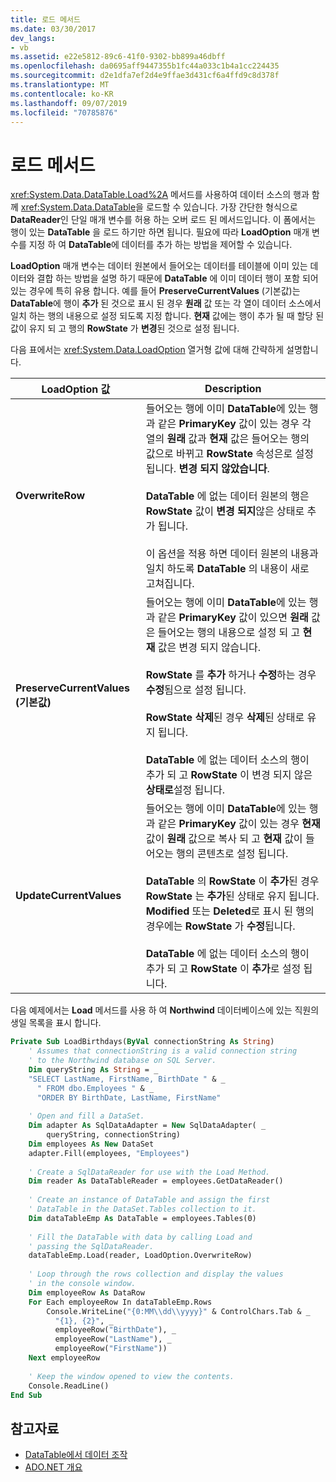 ```yaml
---
title: 로드 메서드
ms.date: 03/30/2017
dev_langs:
- vb
ms.assetid: e22e5812-89c6-41f0-9302-bb899a46dbff
ms.openlocfilehash: da0695aff9447355b1fc44a033c1b4a1cc224435
ms.sourcegitcommit: d2e1dfa7ef2d4e9ffae3d431cf6a4ffd9c8d378f
ms.translationtype: MT
ms.contentlocale: ko-KR
ms.lasthandoff: 09/07/2019
ms.locfileid: "70785876"
---
```

# <a name="the-load-method"></a>로드 메서드
<xref:System.Data.DataTable.Load%2A> 메서드를 사용하여 데이터 소스의 행과 함께 <xref:System.Data.DataTable>을 로드할 수 있습니다. 가장 간단한 형식으로 **DataReader**인 단일 매개 변수를 허용 하는 오버 로드 된 메서드입니다. 이 폼에서는 행이 있는 **DataTable** 을 로드 하기만 하면 됩니다. 필요에 따라 **LoadOption** 매개 변수를 지정 하 여 **DataTable**에 데이터를 추가 하는 방법을 제어할 수 있습니다.  
  
 **LoadOption** 매개 변수는 데이터 원본에서 들어오는 데이터를 테이블에 이미 있는 데이터와 결합 하는 방법을 설명 하기 때문에 **DataTable** 에 이미 데이터 행이 포함 되어 있는 경우에 특히 유용 합니다. 예를 들어 **PreserveCurrentValues** (기본값)는 **DataTable**에 행이 **추가** 된 것으로 표시 된 경우 **원래** 값 또는 각 열이 데이터 소스에서 일치 하는 행의 내용으로 설정 되도록 지정 합니다. **현재** 값에는 행이 추가 될 때 할당 된 값이 유지 되 고 행의 **RowState** 가 **변경**된 것으로 설정 됩니다.  
  
 다음 표에서는 <xref:System.Data.LoadOption> 열거형 값에 대해 간략하게 설명합니다.  
  
|LoadOption 값|Description|  
|----------------------|-----------------|  
|**OverwriteRow**|들어오는 행에 이미 **DataTable**에 있는 행과 같은 **PrimaryKey** 값이 있는 경우 각 열의 **원래** 값과 **현재** 값은 들어오는 행의 값으로 바뀌고 **RowState** 속성은로 설정 됩니다. **변경 되지 않았습니다**.<br /><br /> **DataTable** 에 없는 데이터 원본의 행은 **RowState** 값이 **변경 되지**않은 상태로 추가 됩니다.<br /><br /> 이 옵션을 적용 하면 데이터 원본의 내용과 일치 하도록 **DataTable** 의 내용이 새로 고쳐집니다.|  
|**PreserveCurrentValues (기본값)**|들어오는 행에 이미 **DataTable**에 있는 행과 같은 **PrimaryKey** 값이 있으면 **원래** 값은 들어오는 행의 내용으로 설정 되 고 **현재** 값은 변경 되지 않습니다.<br /><br /> **RowState** 를 **추가** 하거나 **수정**하는 경우 **수정**됨으로 설정 됩니다.<br /><br /> **RowState** **삭제**된 경우 **삭제**된 상태로 유지 됩니다.<br /><br /> **DataTable** 에 없는 데이터 소스의 행이 추가 되 고 **RowState** 이 변경 되지 않은 **상태로**설정 됩니다.|  
|**UpdateCurrentValues**|들어오는 행에 이미 **DataTable**에 있는 행과 같은 **PrimaryKey** 값이 있는 경우 **현재** 값이 **원래** 값으로 복사 되 고 **현재** 값이 들어오는 행의 콘텐츠로 설정 됩니다.<br /><br /> **DataTable** 의 **RowState** 이 **추가**된 경우 **RowState** 는 **추가**된 상태로 유지 됩니다. **Modified** 또는 **Deleted**로 표시 된 행의 경우에는 **RowState** 가 **수정**됩니다.<br /><br /> **DataTable** 에 없는 데이터 소스의 행이 추가 되 고 **RowState** 이 **추가**로 설정 됩니다.|  
  
 다음 예제에서는 **Load** 메서드를 사용 하 여 **Northwind** 데이터베이스에 있는 직원의 생일 목록을 표시 합니다.  
  
```vb  
Private Sub LoadBirthdays(ByVal connectionString As String)  
    ' Assumes that connectionString is a valid connection string  
    ' to the Northwind database on SQL Server.  
    Dim queryString As String = _  
    "SELECT LastName, FirstName, BirthDate " & _  
      " FROM dbo.Employees " & _  
      "ORDER BY BirthDate, LastName, FirstName"  
  
    ' Open and fill a DataSet.   
    Dim adapter As SqlDataAdapter = New SqlDataAdapter( _  
        queryString, connectionString)  
    Dim employees As New DataSet  
    adapter.Fill(employees, "Employees")  
  
    ' Create a SqlDataReader for use with the Load Method.  
    Dim reader As DataTableReader = employees.GetDataReader()  
  
    ' Create an instance of DataTable and assign the first  
    ' DataTable in the DataSet.Tables collection to it.  
    Dim dataTableEmp As DataTable = employees.Tables(0)  
  
    ' Fill the DataTable with data by calling Load and  
    ' passing the SqlDataReader.  
    dataTableEmp.Load(reader, LoadOption.OverwriteRow)  
  
    ' Loop through the rows collection and display the values  
    ' in the console window.  
    Dim employeeRow As DataRow  
    For Each employeeRow In dataTableEmp.Rows  
        Console.WriteLine("{0:MM\\dd\\yyyy}" & ControlChars.Tab & _  
          "{1}, {2}", _  
          employeeRow("BirthDate"), _  
          employeeRow("LastName"), _  
          employeeRow("FirstName"))  
    Next employeeRow  
  
    ' Keep the window opened to view the contents.  
    Console.ReadLine()  
End Sub  
```  
  
## <a name="see-also"></a>참고자료

- [DataTable에서 데이터 조작](manipulating-data-in-a-datatable.md)
- [ADO.NET 개요](../ado-net-overview.md)
